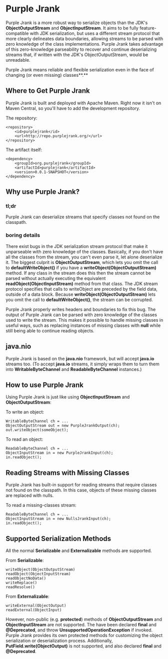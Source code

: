 # Purple Jrank
Purple Jrank is a more robust way to serialize objects than the JDK's **ObjectOutputStream** and **ObjectInputStream**.  It aims to be fully feature-compatible with JDK serialization, but uses a different stream protocol that more clearly delineates data boundaries, allowing streams to be parsed with zero knowledge of the class implementations.  Purple Jrank takes advantage of this zero-knowledge parseability to recover and continue deserializing streams that, if written with the JDK's ObjectOutputStream, would be unreadable.

Purple Jrank means reliable and flexible serialization even in the face of changing (or even missing) classes**.**

## Where to Get Purple Jrank

Purple Jrank is built and deployed with Apache Maven.  Right now it isn't on Maven Central, so you'll have to add the development repository.

The repository:

    <repository>
        <id>purplejrank</id>
        <url>http://repo.purplejrank.org/</url>
    </repository>

The artifact itself:

    <dependency>
        <groupId>org.purplejrank</groupId>
        <artifactId>purplejrank</artifactId>
        <version>0.0.1-SNAPSHOT</version>
    </dependency>

## Why use Purple Jrank?
### tl;dr
Purple Jrank can deserialize streams that specify classes not found on the classpath.

### boring details
There exist bugs in the JDK serialization stream protocol that make it unparseable with zero knowledge of the classes.  Basically, if you don't have all the classes from the stream, you can't even parse it, let alone deserialize it.  The biggest culprit is **ObjectOutputStream**, which lets you omit the call to **defaultWriteObject()** if you have a **writeObject(ObjectOutputStream)** method.  If any class in the stream does this then the stream cannot be parsed without actually executing the equivalent **readObject(ObjectInputStream)** method from that class.  The JDK stream protocol specifies that calls to writeObject are preceded by the field data, outside of a data block.  Because **writeObject(ObjectOutputStream)** lets you omit the call to **defaultWriteObject()**, the stream can be corrupted.

Purple Jrank properly writes headers and boundaries to fix this bug.  The output of Purple Jrank can be parsed with zero knowledge of the classes used to write the stream.  This makes it possible to handle missing classes in useful ways, such as replacing instances of missing classes with **null** while still being able to continue reading objects.

## java.nio

Purple Jrank is based on the **java.nio** framework, but will accept **java.io** streams too.  (To accept **java.io** streams, it simply wraps them to turn them into **WritableByteChannel** and **ReadableByteChannel** instances.)

## How to use Purple Jrank

Using Purple Jrank is just like using **ObjectInputStream** and **ObjectOutputStream**:

To write an object:

    WritableByteChannel ch = ...
    ObjectOutputStream out = new PurpleJrankOutput(ch);
    out.writeObject(someObject);

To read an object:

    ReadableByteChannel ch = ...
    ObjectInputStream in = new PurpleJrankInput(ch);
    in.readObject();

## Reading Streams with Missing Classes

Purple Jrank has built-in support for reading streams that require classes not found on the classpath.  In this case, objects of these missing classes are replaced with nulls.

To read a missing-classes stream:

    ReadableByteChannel ch = ...
    ObjectInputStream in = new NullsJrankInput(ch);
    in.readObject();

## Supported Serialization Methods

All the normal **Serializable** and **Externalizable** methods are supported.

From **Serializable**:

    writeObject(ObjectOutputStream)
    readObject(ObjectInputStream)
    readObjectNoData()
    writeReplace()
    readResolve()

From **Externalizable**:

    writeExternal(ObjectOutput)
    readExternal(ObjectInput)

However, non-public (e.g. **protected**) methods of **ObjectOutputStream** and **ObjectInputStream** are not supported.  The have been declared **final** and **@Deprecated**, and throw **UnsupportedOperationException** if invoked.  Purple Jrank provides its own protected methods for customizing the object serialization or deserialization process.  Additionally, **PutField.write(ObjectOutput)** is not supported, and also declared **final** and **@Deprecated**.